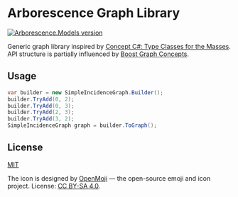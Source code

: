 # Arborescence Graph Library

[![Arborescence.Models version](https://img.shields.io/nuget/v/Arborescence.Models.svg)](https://www.nuget.org/packages/Arborescence.Models/)

Generic graph library inspired by [Concept C#: Type Classes for the Masses](https://github.com/MattWindsor91/roslyn/blob/master/concepts/docs/csconcepts.md).
API structure is partially influenced by [Boost Graph Concepts](https://www.boost.org/doc/libs/1_73_0/libs/graph/doc/graph_concepts.html).

## Usage

```cs
var builder = new SimpleIncidenceGraph.Builder();
builder.TryAdd(0, 2);
builder.TryAdd(0, 3);
builder.TryAdd(2, 3);
builder.TryAdd(3, 2);
SimpleIncidenceGraph graph = builder.ToGraph();
```

## License

[MIT](LICENSE.txt)

The icon is designed by [OpenMoji](https://openmoji.org) — the open-source emoji and icon project. License: [CC BY-SA 4.0](https://creativecommons.org/licenses/by-sa/4.0/).
